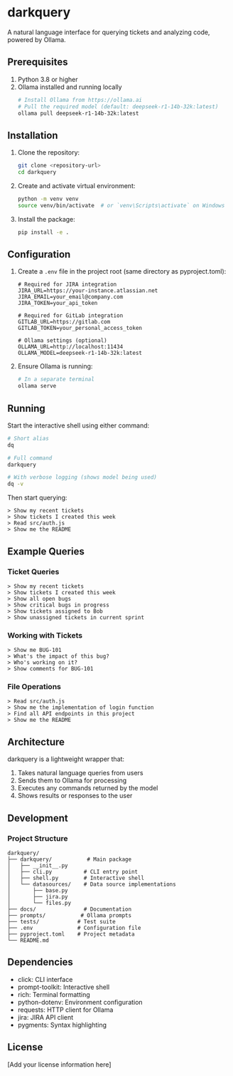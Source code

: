 # darkquery

A natural language interface for querying tickets and analyzing code, powered by Ollama.

## Prerequisites

1. Python 3.8 or higher
2. Ollama installed and running locally
   ```bash
   # Install Ollama from https://ollama.ai
   # Pull the required model (default: deepseek-r1-14b-32k:latest)
   ollama pull deepseek-r1-14b-32k:latest
   ```

## Installation

1. Clone the repository:
   ```bash
   git clone <repository-url>
   cd darkquery
   ```

2. Create and activate virtual environment:
   ```bash
   python -m venv venv
   source venv/bin/activate  # or `venv\Scripts\activate` on Windows
   ```

3. Install the package:
   ```bash
   pip install -e .
   ```

## Configuration

1. Create a `.env` file in the project root (same directory as pyproject.toml):
   ```env
   # Required for JIRA integration
   JIRA_URL=https://your-instance.atlassian.net
   JIRA_EMAIL=your_email@company.com
   JIRA_TOKEN=your_api_token

   # Required for GitLab integration
   GITLAB_URL=https://gitlab.com
   GITLAB_TOKEN=your_personal_access_token

   # Ollama settings (optional)
   OLLAMA_URL=http://localhost:11434
   OLLAMA_MODEL=deepseek-r1-14b-32k:latest
   ```

2. Ensure Ollama is running:
   ```bash
   # In a separate terminal
   ollama serve
   ```

## Running

Start the interactive shell using either command:
```bash
# Short alias
dq

# Full command
darkquery

# With verbose logging (shows model being used)
dq -v
```

Then start querying:
```
> Show my recent tickets
> Show tickets I created this week
> Read src/auth.js
> Show me the README
```

## Example Queries

### Ticket Queries
```
> Show my recent tickets
> Show tickets I created this week
> Show all open bugs
> Show critical bugs in progress
> Show tickets assigned to Bob
> Show unassigned tickets in current sprint
```

### Working with Tickets
```
> Show me BUG-101
> What's the impact of this bug?
> Who's working on it?
> Show comments for BUG-101
```

### File Operations
```
> Read src/auth.js
> Show me the implementation of login function
> Find all API endpoints in this project
> Show me the README
```

## Architecture

darkquery is a lightweight wrapper that:
1. Takes natural language queries from users
2. Sends them to Ollama for processing
3. Executes any commands returned by the model
4. Shows results or responses to the user

## Development

### Project Structure

```
darkquery/
├── darkquery/           # Main package
│   ├── __init__.py
│   ├── cli.py          # CLI entry point
│   ├── shell.py        # Interactive shell
│   └── datasources/    # Data source implementations
│       ├── base.py
│       ├── jira.py
│       └── files.py
├── docs/               # Documentation
├── prompts/           # Ollama prompts
├── tests/            # Test suite
├── .env              # Configuration file
├── pyproject.toml    # Project metadata
└── README.md
```

## Dependencies

- click: CLI interface
- prompt-toolkit: Interactive shell
- rich: Terminal formatting
- python-dotenv: Environment configuration
- requests: HTTP client for Ollama
- jira: JIRA API client
- pygments: Syntax highlighting

## License

[Add your license information here]
